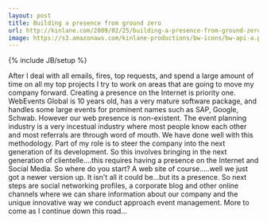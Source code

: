 ```yaml
---
layout: post
title: Building a presence from ground zero
url: http://kinlane.com/2009/02/25/building-a-presence-from-ground-zero/
image: https://s3.amazonaws.com/kinlane-productions/bw-icons/bw-api-a.png
---
```

{% include JB/setup %}
After I deal with all emails, fires, top requests, and spend a large amount of time on all my top projects I try to work on areas that are going to move my company forward.
Creating a presence on the Internet is priority one. WebEvents Global is 10 years old, has a very mature software package, and handles some large events for prominent names such as SAP, Google, Schwab. However our web presence is non-existent. The event planning industry is a very incestual industry where most people know each other and most referrals are through word of mouth. We have done well with this methodology.
Part of my role is to steer the company into the next generation of its development. So this involves bringing in the next generation of clientelle....this requires having a presence on the Internet and Social Media.
So where do you start? A web site of course.....well we just got a newer version up. It isn't all it could be...but its a presence.
So next steps are social networking profiles, a corporate blog and other online channels where we can share information about our company and the unique innovative way we conduct approach event management.
More to come as I continue down this road...
